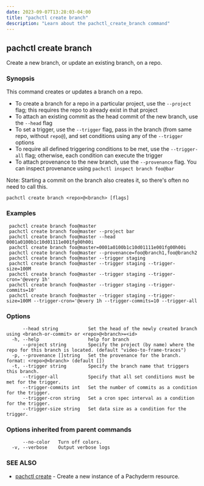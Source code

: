 ```yaml
---
date: 2023-09-07T13:28:03-04:00
title: "pachctl create branch"
description: "Learn about the pachctl_create_branch command"
---
```


## pachctl create branch

Create a new branch, or update an existing branch, on a repo.

### Synopsis

This command creates or updates a branch on a repo. 

- To create a branch for a repo in a particular project, use the `--project` flag; this requires the repo to already exist in that project 
- To attach an existing commit as the head commit of the new branch, use the `--head` flag 
- To set a trigger, use the `--trigger` flag, pass in the branch (from same repo, without `repo@`), and set conditions using any of the `--trigger` options 
- To require all defined triggering conditions to be met, use the `--trigger-all` flag; otherwise, each condition can execute the trigger 
- To attach provenance to the new branch, use the `--provenance` flag. You can inspect provenance using `pachctl inspect branch foo@bar` 

Note: Starting a commit on the branch also creates it, so there's often no need to call this.

```
pachctl create branch <repo>@<branch> [flags]
```

### Examples

```
 pachctl create branch foo@master 
 pachctl create branch foo@master --project bar 
 pachctl create branch foo@master --head 0001a0100b1c10d01111e001fg00h00i 
 pachctl create branch foo@master=0001a0100b1c10d01111e001fg00h00i 
 pachctl create branch foo@master --provenance=foo@branch1,foo@branch2 
 pachctl create branch foo@master --trigger staging 
 pachctl create branch foo@master --trigger staging --trigger-size=100M 
 pachctl create branch foo@master --trigger staging --trigger-cron='@every 1h' 
 pachctl create branch foo@master --trigger staging --trigger-commits=10' 
 pachctl create branch foo@master --trigger staging --trigger-size=100M --trigger-cron='@every 1h --trigger-commits=10 --trigger-all 

```

### Options

```
      --head string           Set the head of the newly created branch using <branch-or-commit> or <repo>@<branch>=<id>
  -h, --help                  help for branch
      --project string        Specify the project (by name) where the repo for this branch is located. (default "video-to-frame-traces")
  -p, --provenance []string   Set the provenance for the branch. format: <repo>@<branch> (default [])
  -t, --trigger string        Specify the branch name that triggers this branch.
      --trigger-all           Specify that all set conditions must be met for the trigger.
      --trigger-commits int   Set the number of commits as a condition for the trigger.
      --trigger-cron string   Set a cron spec interval as a condition for the trigger.
      --trigger-size string   Set data size as a condition for the trigger.
```

### Options inherited from parent commands

```
      --no-color   Turn off colors.
  -v, --verbose    Output verbose logs
```

### SEE ALSO

* [pachctl create](../pachctl_create)	 - Create a new instance of a Pachyderm resource.

